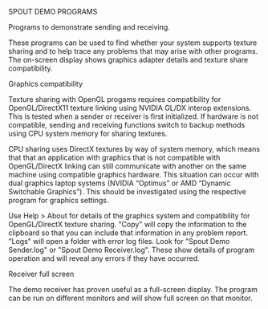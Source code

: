 SPOUT DEMO PROGRAMS

Programs to demonstrate sending and receiving.

These programs can be used to find whether your system supports texture sharing and to help trace any problems that may arise with other programs. The on-screen display shows graphics adapter details and texture share compatibility.

Graphics compatibility

Texture sharing with OpenGL progams requires compatibility for OpenGL/DirectX11 texture linking using NVIDIA GL/DX interop extensions. This is tested when a sender or receiver is first initialized. If hardware is not compatible, sending and receiving functions switch to backup methods using CPU system memory for sharing textures.

CPU sharing uses DirectX textures by way of system memory, which means that that an application with graphics that is not compatible with OpenGL/DirectX linking can still communicate with another on the same machine using compatible graphics hardware. This situation can occur with dual graphics laptop systems (NVIDIA “Optimus” or AMD “Dynamic Switchable Graphics”). This should be investigated using the respective program for graphics settings.

Use Help > About for details of the graphics system and compatibility for OpenGL/DirectX texture sharing. "Copy" will copy the information to the clipboard so that you can include that information in any problem report. "Logs" will open a folder with error log files. Look for "Spout Demo Sender.log" or "Spout Demo Receiver.log". These show details of program operation and will reveal any errors if they have occurred.

Receiver full screen

The demo receiver has proven useful as a full-screen display. The program can be run on different monitors and will show full screen on that monitor.



